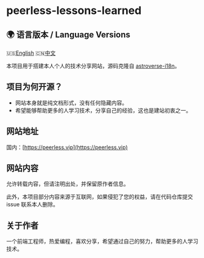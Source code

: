 # peerless-lessons-learned

## 🌍 语言版本 / Language Versions

🇺🇸[English](README.md) 🇨🇳[中文](README_CN.md)

本项目用于搭建本人个人的技术分享网站，源码克隆自 [astroverse-i18n](https://github.com/isooosi/astroverse-i18n)。

## 项目为何开源？

- 网站本身就是纯文档形式，没有任何隐藏内容。
- 希望能够帮助更多的人学习技术，分享自己的经验，这也是建站初衷之一。

## 网站地址

国内：[https://peerless.vip](https://peerless.vip)

## 网站内容

允许转载内容，但请注明出处，并保留原作者信息。

此外，本项目部分内容来源于互联网，如果侵犯了您的权益，请在代码仓库提交 issue 联系本人删除。

## 关于作者

一个前端工程师，热爱编程，喜欢分享，希望通过自己的努力，帮助更多的人学习技术。
